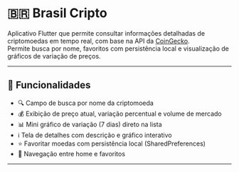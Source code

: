 # 🇧🇷 Brasil Cripto

Aplicativo Flutter que permite consultar informações detalhadas de criptomoedas em tempo real, com base na API da [CoinGecko](https://www.coingecko.com/).  
Permite busca por nome, favoritos com persistência local e visualização de gráficos de variação de preços.

---

## 🚀 Funcionalidades

- 🔍 Campo de busca por nome da criptomoeda
- 💰 Exibição de preço atual, variação percentual e volume de mercado
- 📊 Mini gráfico de variação (7 dias) direto na lista
- ℹ️ Tela de detalhes com descrição e gráfico interativo
- ⭐ Favoritar moedas com persistência local (SharedPreferences)
- 🧭 Navegação entre home e favoritos

---